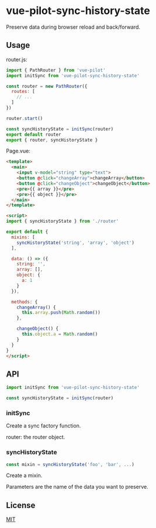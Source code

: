 # vue-pilot-sync-history-state
Preserve data during browser reload and back/forward.


## Usage
router.js:
```js
import { PathRouter } from 'vue-pilot'
import initSync from 'vue-pilot-sync-history-state'

const router = new PathRouter({
  routes: [
    // ...
  ]
})

router.start()

const syncHistoryState = initSync(router)
export default router
export { router, syncHistoryState }
```

Page.vue:
```html
<template>
  <main>
    <input v-model="string" type="text">
    <button @click="changeArray">changeArray</button>
    <button @click="changeObject">changeObject</button>
    <pre>{{ array }}</pre>
    <pre>{{ object }}</pre>
  </main>
</template>

<script>
import { syncHistoryState } from './router'

export default {
  mixins: [
    syncHistoryState('string', 'array', 'object')
  ],

  data: () => ({
    string: '',
    array: [],
    object: {
      a: 1
    }
  }),

  methods: {
    changeArray() {
      this.array.push(Math.random())
    },

    changeObject() {
      this.object.a = Math.random()
    }
  }
}
</script>
```

## API

```js
import initSync from 'vue-pilot-sync-history-state'

const syncHistoryState = initSync(router)
```

### initSync

Create a sync factory function.

router: the router object.

### syncHistoryState

```js
const mixin = syncHistoryState('foo', 'bar', ...)
```

Create a mixin.

Parameters are the name of the data you want to preserve.

## License
[MIT](LICENSE)
